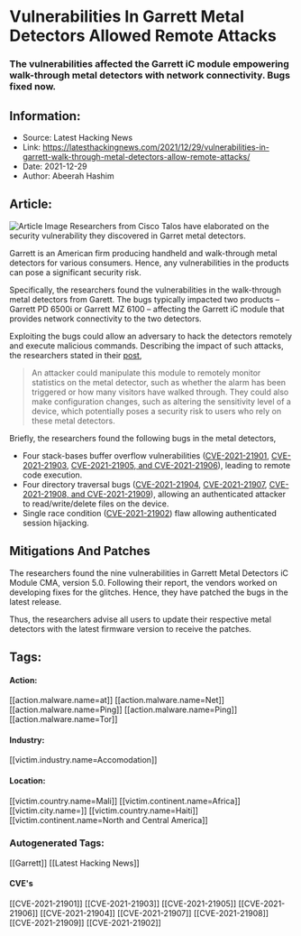 # Vulnerabilities In Garrett Metal Detectors Allowed Remote Attacks
### The vulnerabilities affected the Garrett iC module empowering walk-through metal detectors with network connectivity. Bugs fixed now.

## Information:
+ Source: Latest Hacking News
+ Link: https://latesthackingnews.com/2021/12/29/vulnerabilities-in-garrett-walk-through-metal-detectors-allow-remote-attacks/
+ Date: 2021-12-29
+ Author: Abeerah Hashim


## Article:
![Article Image](https://latesthackingnews.com/wp-content/uploads/2021/12/walk-through-metal-detector.jpg)
 Researchers from Cisco Talos have elaborated on the security vulnerability they discovered in Garret metal detectors.

 Garrett is an American firm producing handheld and walk-through metal detectors for various consumers. Hence, any vulnerabilities in the products can pose a significant security risk.

 Specifically, the researchers found the vulnerabilities in the walk-through metal detectors from Garett. The bugs typically impacted two products – Garrett PD 6500i or Garrett MZ 6100 – affecting the Garrett iC module that provides network connectivity to the two detectors.

 Exploiting the bugs could allow an adversary to hack the detectors remotely and execute malicious commands. Describing the impact of such attacks, the researchers stated in their [post](https://blog.talosintelligence.com/2021/12/vuln-spotlight-garrett-metal-detector.html),

 
> An attacker could manipulate this module to remotely monitor statistics on the metal detector, such as whether the alarm has been triggered or how many visitors have walked through. They could also make configuration changes, such as altering the sensitivity level of a device, which potentially poses a security risk to users who rely on these metal detectors.
> 
> 

 Briefly, the researchers found the following bugs in the metal detectors,

 * Four stack-bases buffer overflow vulnerabilities ([CVE-2021-21901](https://talosintelligence.com/vulnerability_reports/TALOS-2021-1353), [CVE-2021-21903](https://talosintelligence.com/vulnerability_reports/TALOS-2021-1355), [CVE-2021-21905, and CVE-2021-21906](https://talosintelligence.com/vulnerability_reports/TALOS-2021-1357)), leading to remote code execution.
* Four directory traversal bugs ([CVE-2021-21904](https://talosintelligence.com/vulnerability_reports/TALOS-2021-1356), [CVE-2021-21907](https://talosintelligence.com/vulnerability_reports/TALOS-2021-1358), [CVE-2021-21908, and CVE-2021-21909](https://talosintelligence.com/vulnerability_reports/TALOS-2021-1359)), allowing an authenticated attacker to read/write/delete files on the device.
* Single race condition ([CVE-2021-21902](https://blog.talosintelligence.com/2021/12/vuln-spotlight-garrett-metal-detector.html)) flaw allowing authenticated session hijacking.

 Mitigations And Patches
-----------------------

 The researchers found the nine vulnerabilities in Garrett Metal Detectors iC Module CMA, version 5.0. Following their report, the vendors worked on developing fixes for the glitches. Hence, they have patched the bugs in the latest release.

 Thus, the researchers advise all users to update their respective metal detectors with the latest firmware version to receive the patches.

   


## Tags:

#### Action:
[[action.malware.name=at]] [[action.malware.name=Net]] [[action.malware.name=Ping]] [[action.malware.name=Ping]] [[action.malware.name=Tor]]

#### Industry:
[[victim.industry.name=Accomodation]]

#### Location:
[[victim.country.name=Mali]] [[victim.continent.name=Africa]] [[victim.city.name=]] [[victim.country.name=Haiti]] [[victim.continent.name=North and Central America]]

### Autogenerated Tags:
[[Garrett]] [[Latest Hacking News]]
#### CVE's
[[CVE-2021-21901]] [[CVE-2021-21903]] [[CVE-2021-21905]] [[CVE-2021-21906]] [[CVE-2021-21904]] [[CVE-2021-21907]] [[CVE-2021-21908]] [[CVE-2021-21909]] [[CVE-2021-21902]]

